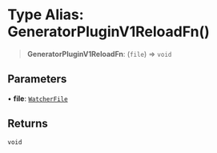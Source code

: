 # Type Alias: GeneratorPluginV1ReloadFn()

> **GeneratorPluginV1ReloadFn**: (`file`) => `void`

## Parameters

• **file**: [`WatcherFile`](../interfaces/WatcherFile.md)

## Returns

`void`
